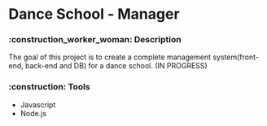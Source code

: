 <h1> Dance School - Manager </h1>                              

<h3> :construction_worker_woman: Description </h3>
<p>The goal of this project is to create a complete management system(front-end, back-end and DB) for a dance school. (IN PROGRESS) </p>

<h3>:construction: Tools</h3>
<ul>
<li>Javascript</li>
<li>Node.js</li>
</ul>

